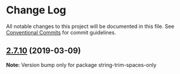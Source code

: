 # Change Log

All notable changes to this project will be documented in this file.
See [Conventional Commits](https://conventionalcommits.org) for commit guidelines.

## [2.7.10](https://gitlab.com/codsen/codsen/compare/string-trim-spaces-only@2.7.9...string-trim-spaces-only@2.7.10) (2019-03-09)

**Note:** Version bump only for package string-trim-spaces-only
